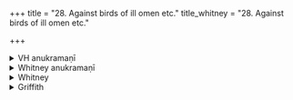 +++
title = "28. Against birds of ill omen etc."
title_whitney = "28. Against birds of ill omen etc."

+++

<details><summary>VH anukramaṇī</summary>

अरिष्टक्षयणम्।  
१-३ भृगुः। यमः, निर्ऋतिः। १ त्रिष्टुप्, २ अनुष्टुप्, ३ जगती।
</details>

<details><summary>Whitney anukramaṇī</summary>

[Bhṛgu.—yāmyam uta nāirṛtam. trāiṣṭubham: 2. anuṣṭubh; 3. jagatī.]
</details>



<details><summary>Whitney</summary>

### Comment
All the verses found also in Pāipp., but not together; 1. occurs after the preceding hymn in xix.; 3. at a later point in xix.; 2. in x.; and there is no internal connection perceptible among them. Used by Kāuś., with the preceding and the following hymn, against birds of ill omen (46. 7); and vs. 2 is especially quoted as accompanying the leading of a cow [and] fire three times around the house. ⌊Vss. 1 and 3 occur at MGS. ii. 17. 1—see under h. 27.⌋


### Translations
Translated: Florenz, 285 or 37; Griffith, i. 260.
</details>

<details><summary>Griffith</summary>

A charm to avert misfortune foreshown by the coming of a dove
</details>
